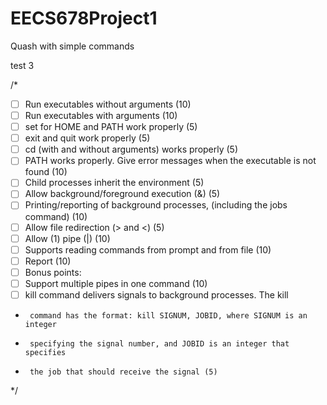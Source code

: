 # EECS678Project1
Quash with simple commands

test 3

/*
 * [  ] Run executables without arguments (10)
 * [  ] Run executables with arguments (10)
 * [  ] set for HOME and PATH work properly (5)
 * [  ] exit and quit work properly (5)
 * [  ] cd (with and without arguments) works properly (5)
 * [  ] PATH works properly. Give error messages when the executable is not found (10)
 * [  ] Child processes inherit the environment (5)
 * [  ] Allow background/foreground execution (&) (5)
 * [  ] Printing/reporting of background processes, (including the jobs command) (10)
 * [  ] Allow file redirection (> and <) (5)
 * [  ] Allow (1) pipe (|) (10)
 * [  ] Supports reading commands from prompt and from file (10)
 * [  ] Report (10)
 * [  ] Bonus points:
 *  [  ]	Support multiple pipes in one command (10)
 *  [ ]	kill command delivers signals to background processes. The kill 		
 *		command has the format: kill SIGNUM, JOBID, where SIGNUM is an integer
 *		specifying the signal number, and JOBID is an integer that specifies
 *		the job that should receive the signal (5)
 */

